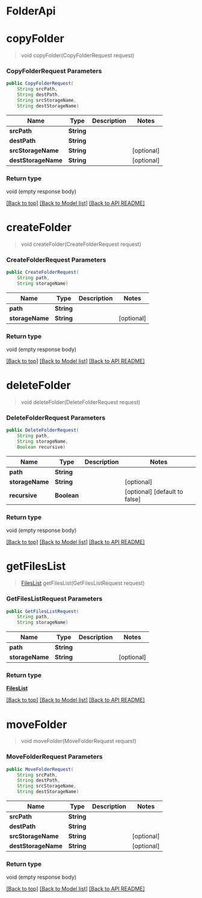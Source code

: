 # FolderApi

            
<a name="copyFolder"></a>
# **copyFolder**
> void copyFolder(CopyFolderRequest request)



### **CopyFolderRequest** Parameters
```java
public CopyFolderRequest(
    String srcPath, 
    String destPath, 
    String srcStorageName, 
    String destStorageName)
```

Name | Type | Description | Notes
---- | ---- | ----------- | -----
 **srcPath** | **String**|  |
 **destPath** | **String**|  |
 **srcStorageName** | **String**|  | [optional]
 **destStorageName** | **String**|  | [optional]

### Return type

void (empty response body)

[[Back to top]](#) [[Back to Model list]](Models.md) [[Back to API README]](README.md)

            
<a name="createFolder"></a>
# **createFolder**
> void createFolder(CreateFolderRequest request)



### **CreateFolderRequest** Parameters
```java
public CreateFolderRequest(
    String path, 
    String storageName)
```

Name | Type | Description | Notes
---- | ---- | ----------- | -----
 **path** | **String**|  |
 **storageName** | **String**|  | [optional]

### Return type

void (empty response body)

[[Back to top]](#) [[Back to Model list]](Models.md) [[Back to API README]](README.md)

            
<a name="deleteFolder"></a>
# **deleteFolder**
> void deleteFolder(DeleteFolderRequest request)



### **DeleteFolderRequest** Parameters
```java
public DeleteFolderRequest(
    String path, 
    String storageName, 
    Boolean recursive)
```

Name | Type | Description | Notes
---- | ---- | ----------- | -----
 **path** | **String**|  |
 **storageName** | **String**|  | [optional]
 **recursive** | **Boolean**|  | [optional] [default to false]

### Return type

void (empty response body)

[[Back to top]](#) [[Back to Model list]](Models.md) [[Back to API README]](README.md)

            
<a name="getFilesList"></a>
# **getFilesList**
> [FilesList](FilesList.md) getFilesList(GetFilesListRequest request)



### **GetFilesListRequest** Parameters
```java
public GetFilesListRequest(
    String path, 
    String storageName)
```

Name | Type | Description | Notes
---- | ---- | ----------- | -----
 **path** | **String**|  |
 **storageName** | **String**|  | [optional]

### Return type

[**FilesList**](FilesList.md)

[[Back to top]](#) [[Back to Model list]](Models.md) [[Back to API README]](README.md)

            
<a name="moveFolder"></a>
# **moveFolder**
> void moveFolder(MoveFolderRequest request)



### **MoveFolderRequest** Parameters
```java
public MoveFolderRequest(
    String srcPath, 
    String destPath, 
    String srcStorageName, 
    String destStorageName)
```

Name | Type | Description | Notes
---- | ---- | ----------- | -----
 **srcPath** | **String**|  |
 **destPath** | **String**|  |
 **srcStorageName** | **String**|  | [optional]
 **destStorageName** | **String**|  | [optional]

### Return type

void (empty response body)

[[Back to top]](#) [[Back to Model list]](Models.md) [[Back to API README]](README.md)

